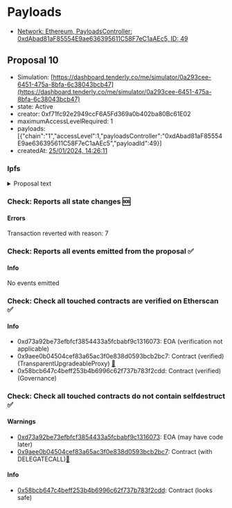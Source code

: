 # Payloads

- [Network: Ethereum, PayloadsController: 0xdAbad81aF85554E9ae636395611C58F7eC1aAEc5, ID: 49](/reports/payloads/1/0xdAbad81aF85554E9ae636395611C58F7eC1aAEc5/49.md)

## Proposal 10

- Simulation: [https://dashboard.tenderly.co/me/simulator/0a293cee-6451-475a-8bfa-6c38043bcb47](https://dashboard.tenderly.co/me/simulator/0a293cee-6451-475a-8bfa-6c38043bcb47)
- state: Active
- creator: 0xf71fc92e2949ccF6A5Fd369a0b402ba80Bc61E02
- maximumAccessLevelRequired: 1
- payloads: [{"chain":"1","accessLevel":1,"payloadsController":"0xdAbad81aF85554E9ae636395611C58F7eC1aAEc5","payloadId":49}]
- createdAt: [25/01/2024, 14:26:11](https://etherscan.io/tx/0x85a414e6b338ca1a0a776185df5499097ab259edfbe1ba8d1340136fd786c057)

### Ipfs

<details>
  <summary>Proposal text</summary>
  
  
## Simple Summary

Proposal to release a grand total of 16’000 USDC, for periodic Aave <> Immunefi bounty payouts and Immunefi fee.

## Motivation

As disclosed in [this post](https://governance.aave.com/t/bgd-aave-immunefi-request-for-bounty-payouts/15751), we think it is appropriate to split bug bounty payouts from disclosure and fix stages, for Low, Medium and High reports.
The objectives are not creating unnecessary interdependencies, and keep a healthy and frequent payment schedule for white-hats participating securing Aave.

## Specification

This proposal, will release the following funds to white-hat addresses and the Immunefi platform, from the Aave Ethereum Collector:

- $5’000 to `0x8689e84af34A18Bc461928aa554a71C649beED89`.

- $10’000 to `0xD122c282499Cb6A76197db2D6ba5170D81C4895f`.

- $1'000 to `0x2BC5fFc5De1a83a9e4cDDfA138bAEd516D70414b` (immunefi.eth). This is the fee corresponding to the 10% of the previous bounty only, as the extra $500 for the first one have already been paid in the round of December 2023.

After checking with a financial contributor to the DAO (TokenLogic & Karpatkey), _the asset used for the transfers is aUSDC v2 Ethereum_.

## References

- Implementation: [Payload](https://github.com/bgd-labs/aave-proposals-v3/blob/992fc4b6154a2df95fc6e81570a91faef475f7ee/src/20240125_AaveV3Ethereum_RequestForBountyPayoutJanuary2024/AaveV3Ethereum_RequestForBountyPayoutJanuary2024_20240125.sol)
- Tests: [Payload tests](https://github.com/bgd-labs/aave-proposals-v3/blob/992fc4b6154a2df95fc6e81570a91faef475f7ee/src/20240125_AaveV3Ethereum_RequestForBountyPayoutJanuary2024/AaveV3Ethereum_RequestForBountyPayoutJanuary2024_20240125.t.sol)
- [Discussion](https://governance.aave.com/t/bgd-request-for-bounty-payout-january-2024/16378)

## Copyright

Copyright and related rights waived via [CC0](https://creativecommons.org/publicdomain/zero/1.0/).

</details>

### Check: Reports all state changes :sos:

#### Errors

Transaction reverted with reason: 7

### Check: Reports all events emitted from the proposal :white_check_mark:

#### Info

No events emitted

### Check: Check all touched contracts are verified on Etherscan :white_check_mark:

#### Info

- 0xd73a92be73efbfcf3854433a5fcbabf9c1316073: EOA (verification not applicable)
- 0x9aee0b04504cef83a65ac3f0e838d0593bcb2bc7: Contract (verified) (TransparentUpgradeableProxy) [:ghost:](https://github.com/bgd-labs/aave-address-book "GovernanceV3Ethereum.GOVERNANCE")
- 0x58bcb647c4beff253b4b6996c62f737b783f2cdd: Contract (verified) (Governance) 

### Check: Check all touched contracts do not contain selfdestruct :white_check_mark:

#### Warnings

- [0xd73a92be73efbfcf3854433a5fcbabf9c1316073](https://etherscan.io/address/0xd73a92be73efbfcf3854433a5fcbabf9c1316073): EOA (may have code later)
- [0x9aee0b04504cef83a65ac3f0e838d0593bcb2bc7](https://etherscan.io/address/0x9aee0b04504cef83a65ac3f0e838d0593bcb2bc7): Contract (with DELEGATECALL)[:ghost:](https://github.com/bgd-labs/aave-address-book "GovernanceV3Ethereum.GOVERNANCE")

#### Info

- [0x58bcb647c4beff253b4b6996c62f737b783f2cdd](https://etherscan.io/address/0x58bcb647c4beff253b4b6996c62f737b783f2cdd): Contract (looks safe)

